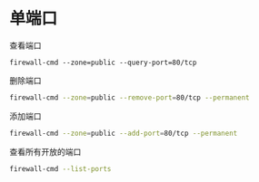 # 单端口

查看端口

```bsah
firewall-cmd --zone=public --query-port=80/tcp
```

删除端口

```bash
firewall-cmd --zone=public --remove-port=80/tcp --permanent
```

添加端口

```bash
firewall-cmd --zone=public --add-port=80/tcp --permanent
```

查看所有开放的端口

```bash
firewall-cmd --list-ports
```
